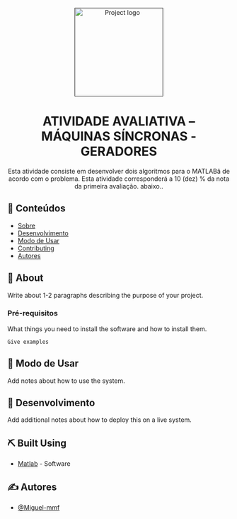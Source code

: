 <p align="center">
  <a href="" rel="noopener">
 <img width=200px height=200px src="https://m.media-amazon.com/images/I/61B+H74QdlL.jpg" alt="Project logo"></a>
</p>

<h1 align="center">ATIVIDADE AVALIATIVA – MÁQUINAS SÍNCRONAS - GERADORES</h1>

<p align="center"> Esta atividade consiste em desenvolver dois algoritmos para o MATLABâ de acordo com o problema. Esta atividade corresponderá a 10 (dez) % da nota da primeira avaliação.
abaixo..
    <br> 
</p>

## 📝 Conteúdos

- [Sobre](#about)
- [Desenvolvimento](#deployment)
- [Modo de Usar](#usage)
- [Contributing](../CONTRIBUTING.md)
- [Autores](#authors)

## 🧐 About <a name = "about"></a>

Write about 1-2 paragraphs describing the purpose of your project.

### Pré-requisitos

What things you need to install the software and how to install them.

```
Give examples
```

## 🎈 Modo de Usar <a name="usage"></a>

Add notes about how to use the system.

## 🚀 Desenvolvimento <a name = "deployment"></a>

Add additional notes about how to deploy this on a live system.

## ⛏️ Built Using <a name = "built_using"></a>

- [Matlab](https://www.mathworks.com/?s_tid=gn_logo) - Software

## ✍️ Autores <a name = "authors"></a>

- [@Miguel-mmf](https://github.com/Miguel-mmf)
